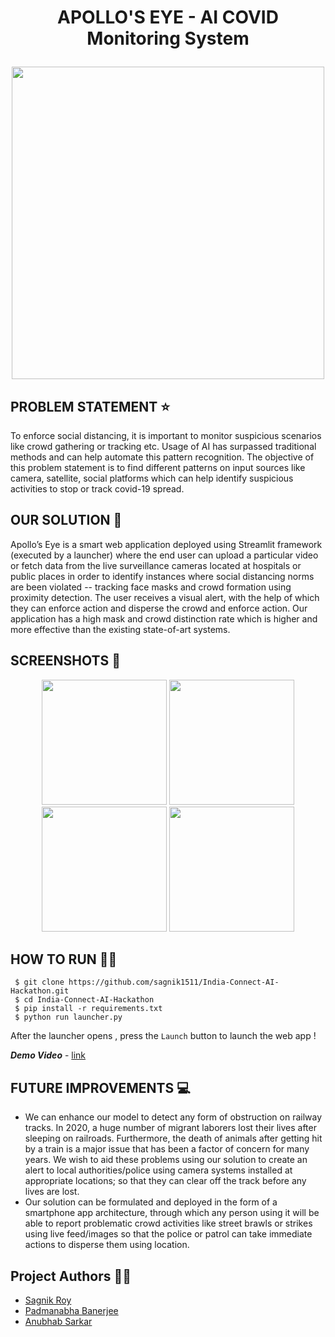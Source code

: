 # <p align = "center"> APOLLO'S EYE - AI COVID Monitoring System</p>
<p align="center">
  <img src="https://github.com/sagnik1511/India-Connect-AI-Hackathon/blob/main/assets/Apollo's%20Eye.jpg" height="500">
 </p>
 
## PROBLEM STATEMENT ⭐
To enforce social distancing, it is important to monitor suspicious scenarios like crowd gathering or tracking etc. Usage of AI has surpassed traditional methods and can help automate this pattern recognition. The objective of this problem statement is to find different patterns on input sources like camera, satellite, social platforms which can help identify suspicious activities to stop or track covid-19 spread. 

## OUR SOLUTION 📌
Apollo’s Eye is a smart web application deployed using Streamlit framework (executed by a launcher) where the end user can upload a particular video or fetch data from the live surveillance cameras  located at hospitals or public places in order to identify instances where social distancing norms are been violated --  tracking face masks and crowd formation using proximity detection. The user receives a visual alert, with the help of which they can enforce action and disperse the crowd and enforce action. 
Our application has a high mask and crowd distinction rate which is higher and more effective than the existing state-of-art systems.

 
## SCREENSHOTS 👀

<p align="center">
  <img src="https://github.com/sagnik1511/India-Connect-AI-Hackathon/blob/main/assets/Screenshot_153.png" height="200">
  <img src="https://github.com/sagnik1511/India-Connect-AI-Hackathon/blob/main/assets/Screenshot_154.png" height="200">
  <img src="https://github.com/sagnik1511/India-Connect-AI-Hackathon/blob/main/assets/Screenshot_156.png" height="200">
  <img src="https://github.com/sagnik1511/India-Connect-AI-Hackathon/blob/main/assets/Screenshot_157.png" height="200">
 </p> 
 
 ## HOW TO RUN 🏃‍♂️
 
 ```
  $ git clone https://github.com/sagnik1511/India-Connect-AI-Hackathon.git
  $ cd India-Connect-AI-Hackathon
  $ pip install -r requirements.txt
  $ python run launcher.py
 ```
 After the launcher opens , press the `Launch` button to launch the web app !
 
 ***Demo Video*** - [link](https://drive.google.com/file/d/1eQImkPA9MPoDvAo7OykkY2JtJlLFumz0/view)
 
 
 ## FUTURE IMPROVEMENTS  💻
*	We can enhance our model to detect any form of obstruction on railway tracks. In 2020, a huge number of migrant laborers lost their lives after sleeping on railroads. Furthermore, the death of animals after getting hit by a train is a major issue that has been a factor of concern for many years. We wish to aid these problems using our solution to create an alert to local authorities/police using camera systems installed at appropriate locations; so that they can clear off the track before any lives are lost.
* Our solution can be formulated and deployed in the form of a smartphone app architecture, through which any person using it will be able to report problematic crowd activities like street brawls or strikes using live feed/images so that the police or patrol can take immediate actions to disperse them using location. 

 
 ## Project Authors 👨‍💻
* [Sagnik Roy](https://github.com/sagnik1511)
* [Padmanabha Banerjee](https://github.com/BlueBlaze6335)
* [Anubhab Sarkar](https://github.com/anubhab1710)
